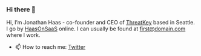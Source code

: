 ### Hi there 👋

Hi, I’m Jonathan Haas - co-founder and CEO of [ThreatKey](https://threatkey.com) based in Seattle. I go by [HaasOnSaaS](https://haasonsaas.com) online. I can usually be found at first@domain.com where I work. 

- 📫 How to reach me: [Twitter](https://twitter.com/HaasOnSaaS)
